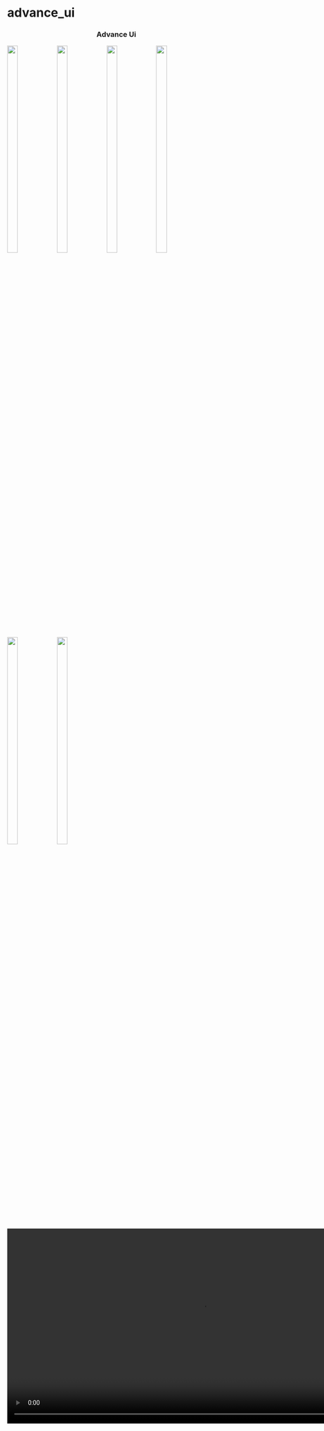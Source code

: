 # advance_ui


<h3 align = "center"> Advance Ui </h3>
</div>
<div> 
   <img src = "https://github.com/user-attachments/assets/0286b33b-dfd3-4bf0-9dcd-6bcf96a43dd2"  height=35% width=22%  />
   <img src = "https://github.com/user-attachments/assets/e9c3954d-2578-405a-bfab-69301d974d21"  height=35% width=22%  />
   <img src = "https://github.com/user-attachments/assets/60b5f322-a0a7-49e5-a681-c7e10fd40e5f"  height=35% width=22%  />
  <img src = "https://github.com/user-attachments/assets/8a114eaf-6857-469c-8070-57193aa27847"  height=35% width=22%  />
 <img src = "https://github.com/user-attachments/assets/7d9e3d59-d3b1-4de0-990e-a1c594c04e48"  height=35% width=22%  />
  <img src = "https://github.com/user-attachments/assets/75faec39-b6f6-48ad-a4a6-d61206bd1135"  height=35% width=22%  />
 <div align = "center">
  <video height="450" src="https://github.com/user-attachments/assets/102ae9f6-2465-4efa-b082-1d45bc29c049" />

</div>








 
  
 
